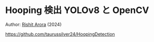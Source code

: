 # Hooping 検出 YOLOv8 と OpenCV
Author: [Rishit Arora](https://www.linkedin.com/in/-avishah/) (2024)

[//]: # (Score Detection Accuracy: 95% <br>)

[//]: # (Shot Detection Accuracy: 97% <br>)

https://github.com/taurussilver24/HoopingDetection

[//]: # (## Introduction)

[//]: # ()
[//]: # (This project combines the power of Machine Learning and Computer Vision for the purpose of detecting and analyzing basketball shots in real-time! Built upon the latest YOLOv8 &#40;You Only Look Once&#41; machine learning model and the OpenCV library, the program can process video streams from various sources, such as live webcam feed or pre-recorded videos, providing a tool that can be used for an immersive playing experience and enhanced game analytics.)

[//]: # ()
[//]: # (## Model Training)

[//]: # ()
[//]: # (The training process utilizes the ultralytics YOLO implementation and a custom dataset specified in the 'config.yaml' file. The model undergoes a set number of training epochs, with the resulting weights of the best-performing model saved for subsequent usage in shot detection. Although this model worked for my usage, a different dataset or training method might work better for your specific project.)

[//]: # ()
[//]: # (## Algorithm)

[//]: # ()
[//]: # (The core of this project is an algorithm that uses the trained YOLOv8 model to detect basketballs and hoops in each frame. It then analyzes the motion and position of the basketball relative to the hoop to determine if a shot has been made.)

[//]: # ()
[//]: # (To enhance the accuracy of the shot detection, the algorithm not only tracks the ball's position over time but also applies data-cleaning techniques to both the ball and hoop positions. The algorithm is designed to filter out inaccurate data points, remove points beyond a certain frame limit and prevent jumping from one object to another to maintain the accuracy of the detection.)

[//]: # ()
[//]: # (A linear regression is used to predict the ball's trajectory based on its positions. If the projected trajectory intersects with the hoop, the algorithm registers it as a successful shot.)

[//]: # ()
[//]: # (## How to Use This Code)

[//]: # ()
[//]: # (1. Clone this repository to your local machine.)

[//]: # (2. Download the dataset specified in 'config.yaml' and adjust the paths in the configuration file to match your local setup.)

[//]: # (3. Follow the instructions in 'main.py' to train the model and prepare for shot detection.)

[//]: # (4. Run 'shot_detector.py' through your webcam or iPhone for real-time shot detection. Or input a video for shot detection analysis.)

[//]: # ()
[//]: # (Please ensure you have the required Python packages installed, including OpenCV, numpy, and ultralytics' YOLO. Contributions to this project are welcome - submit a pull request. For issues or suggestions, open an issue in this repository.)

[//]: # ()
[//]: # (## Disclaimer)

[//]: # ()
[//]: # (The model's performance can vary based on factors such as the quality of the video feed, lighting conditions, and the clarity of the basketball and hoop in the video. Furthermore, this program will **not** work if multiple basketballs and hoops are in frame. For testing, this program had input videos that were shot outdoors from a phone camera on the ground.)
